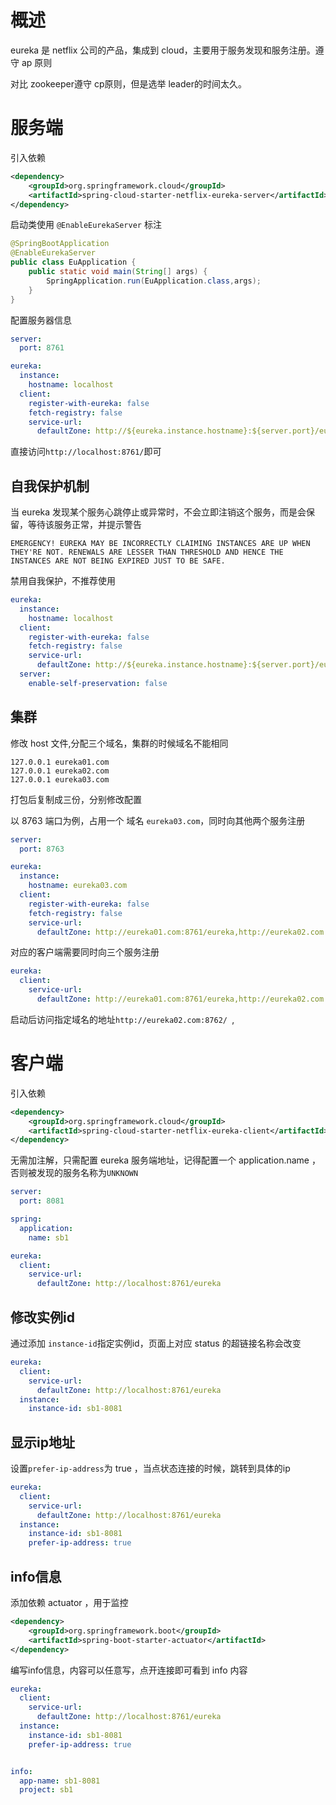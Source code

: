 # 概述

eureka 是 netflix 公司的产品，集成到 cloud，主要用于服务发现和服务注册。遵守 ap 原则

对比 zookeeper遵守 cp原则，但是选举 leader的时间太久。

# 服务端

引入依赖

```xml
<dependency>
    <groupId>org.springframework.cloud</groupId>
    <artifactId>spring-cloud-starter-netflix-eureka-server</artifactId>
</dependency>
```

启动类使用 `@EnableEurekaServer` 标注

```java
@SpringBootApplication
@EnableEurekaServer
public class EuApplication {
    public static void main(String[] args) {
        SpringApplication.run(EuApplication.class,args);
    }
}
```

配置服务器信息

```yaml
server:
  port: 8761

eureka:
  instance:
    hostname: localhost
  client:
    register-with-eureka: false
    fetch-registry: false
    service-url:
      defaultZone: http://${eureka.instance.hostname}:${server.port}/eureka
```

直接访问`http://localhost:8761/`即可

## 自我保护机制

当 eureka 发现某个服务心跳停止或异常时，不会立即注销这个服务，而是会保留，等待该服务正常，并提示警告

```
EMERGENCY! EUREKA MAY BE INCORRECTLY CLAIMING INSTANCES ARE UP WHEN THEY'RE NOT. RENEWALS ARE LESSER THAN THRESHOLD AND HENCE THE INSTANCES ARE NOT BEING EXPIRED JUST TO BE SAFE.
```

禁用自我保护，不推荐使用

```yaml
eureka:
  instance:
    hostname: localhost
  client:
    register-with-eureka: false
    fetch-registry: false
    service-url:
      defaultZone: http://${eureka.instance.hostname}:${server.port}/eureka
  server:
    enable-self-preservation: false
```

## 集群

修改 host 文件,分配三个域名，集群的时候域名不能相同

```
127.0.0.1 eureka01.com
127.0.0.1 eureka02.com
127.0.0.1 eureka03.com
```

打包后复制成三份，分别修改配置

以 8763 端口为例，占用一个 域名 `eureka03.com`，同时向其他两个服务注册

```yaml
server:
  port: 8763

eureka:
  instance:
    hostname: eureka03.com
  client:
    register-with-eureka: false
    fetch-registry: false
    service-url:
      defaultZone: http://eureka01.com:8761/eureka,http://eureka02.com:8762/eureka
```

对应的客户端需要同时向三个服务注册

```yaml
eureka:
  client:
    service-url:
      defaultZone: http://eureka01.com:8761/eureka,http://eureka02.com:8762/eureka,http://eureka03.com:8763/eureka
```

启动后访问指定域名的地址`http://eureka02.com:8762/ `,

# 客户端

引入依赖

```xml
<dependency>
    <groupId>org.springframework.cloud</groupId>
    <artifactId>spring-cloud-starter-netflix-eureka-client</artifactId>
</dependency>
```

无需加注解，只需配置 eureka 服务端地址，记得配置一个 application.name ，否则被发现的服务名称为`UNKNOWN `

```yaml
server:
  port: 8081

spring:
  application:
    name: sb1

eureka:
  client:
    service-url:
      defaultZone: http://localhost:8761/eureka
```

## 修改实例id

通过添加 `instance-id`指定实例id，页面上对应 status 的超链接名称会改变

```yaml
eureka:
  client:
    service-url:
      defaultZone: http://localhost:8761/eureka
  instance:
    instance-id: sb1-8081
```

## 显示ip地址

设置`prefer-ip-address`为 true ，当点状态连接的时候，跳转到具体的ip

```yaml
eureka:
  client:
    service-url:
      defaultZone: http://localhost:8761/eureka
  instance:
    instance-id: sb1-8081
    prefer-ip-address: true
```

## info信息

添加依赖 actuator ，用于监控

```xml
<dependency>
    <groupId>org.springframework.boot</groupId>
    <artifactId>spring-boot-starter-actuator</artifactId>
</dependency>
```

编写info信息，内容可以任意写，点开连接即可看到 info 内容

```yaml
eureka:
  client:
    service-url:
      defaultZone: http://localhost:8761/eureka
  instance:
    instance-id: sb1-8081
    prefer-ip-address: true


info:
  app-name: sb1-8081
  project: sb1
```

